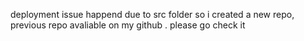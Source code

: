 deployment issue happend due to src folder so i created a new repo, previous repo avaliable on my github . please go check it
